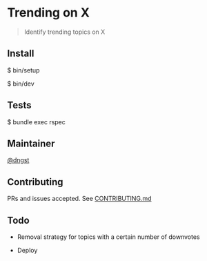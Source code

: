 # Trending on X

> Identify trending topics on X

## Install

$ bin/setup

$ bin/dev

## Tests

$ bundle exec rspec

## Maintainer

[@dngst](https://github.com/dngst)

## Contributing

PRs and issues accepted. See [CONTRIBUTING.md](./CONTRIBUTING.md)

## Todo

* Removal strategy for topics with a certain number of downvotes

* Deploy
